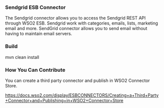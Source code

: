 ### Sendgrid ESB Connector

The Sendgrid connector allows you to access the Sendgrid REST API through WSO2 ESB. Sendgrid work with categories, emails, lists, marketing email and more.
SendGrid connector allows you to send email without having to maintain email servers.

### Build

mvn clean install

### How You Can Contribute
You can create a third party connector and publish in WSO2 Connector Store.

https://docs.wso2.com/display/ESBCONNECTORS/Creating+a+Third+Party+Connector+and+Publishing+in+WSO2+Connector+Store